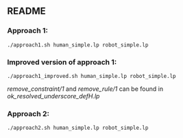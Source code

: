 ## README

### Approach 1:

```
./approach1.sh human_simple.lp robot_simple.lp
```

### Improved version of approach 1:

```
./approach1_improved.sh human_simple.lp robot_simple.lp
```

*remove_constraint/1* and *remove_rule/1* can be found in *ok_resolved_underscore_defH.lp*

### Approach 2:

```
./approach2.sh human_simple.lp robot_simple.lp
```